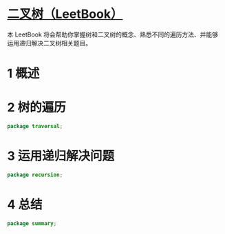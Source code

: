 # [二叉树（LeetBook）](https://leetcode-cn.com/leetbook/detail/data-structure-binary-tree/)

本 LeetBook 将会帮助你掌握树和二叉树的概念、熟悉不同的遍历方法、并能够运用递归解决二叉树相关题目。



# 1  概述



# 2  树的遍历

```java
package traversal;
```



# 3  运用递归解决问题

```java
package recursion;
```



# 4  总结

```java
package summary;
```





